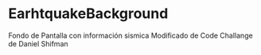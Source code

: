 # EarhtquakeBackground
Fondo de Pantalla con información sismica
Modificado de Code Challange de Daniel Shifman
